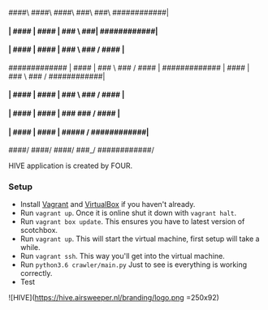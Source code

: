 ####\    ####\   ####\  ###\          ###\  ############|
#### |   #### |  #### | ### \         ###|  ############|
#### |   #### |  #### |  ### \       ### /  #### |
############# |  #### |   ### \     ### /   #### |
############# |  #### |    ### \   ### /    ############|
#### |   #### |  #### |     ### \ ### /     #### |
#### |   #### |  #### |      ### ### /      #### |
#### |   #### |  #### |       ##### /       ############|
####/    ####/   ####/         ###_/        ############/

HIVE application is created by FOUR.

### Setup

* Install [Vagrant](https://www.vagrantup.com/) and [VirtualBox](https://www.virtualbox.org/wiki/Downloads) if you haven't already.
* Run ```vagrant up```. Once it is online shut it down with ```vagrant halt```.
* Run ```vagrant box update```. This ensures you have to latest version of scotchbox.
* Run ```vagrant up```. This will start the virtual machine, first setup will take a while.
* Run ```vagrant ssh```. This way you'll get into the virtual machine.
* Run ```python3.6 crawler/main.py``` Just to see is everything is working correctly. 
* Test

![HIVE](https://hive.airsweeper.nl/branding/logo.png =250x92)

